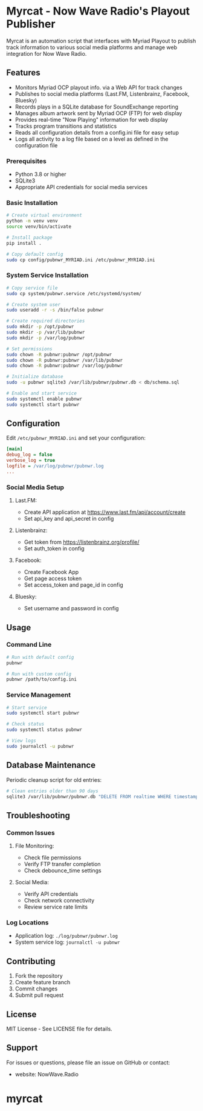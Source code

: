 # Myrcat - Now Wave Radio's Playout Publisher

Myrcat is an automation script that interfaces with Myriad Playout to publish track information to various social media platforms and manage web integration for Now Wave Radio.

## Features

- Monitors Myriad OCP playout info. via a Web API for track changes
- Publishes to social media platforms (Last.FM, Listenbrainz, Facebook, Bluesky)
- Records plays in a SQLite database for SoundExchange reporting
- Manages album artwork sent by Myriad OCP (FTP) for web display
- Provides real-time "Now Playing" information for web display
- Tracks program transitions and statistics
- Reads all configuration details from a config.ini file for easy setup
- Logs all activity to a log file based on a level as defined in the configuration file

### Prerequisites

- Python 3.8 or higher
- SQLite3
- Appropriate API credentials for social media services

### Basic Installation

```bash
# Create virtual environment
python -m venv venv
source venv/bin/activate

# Install package
pip install .

# Copy default config
sudo cp config/pubnwr_MYRIAD.ini /etc/pubnwr_MYRIAD.ini
```

### System Service Installation

```bash
# Copy service file
sudo cp system/pubnwr.service /etc/systemd/system/

# Create system user
sudo useradd -r -s /bin/false pubnwr

# Create required directories
sudo mkdir -p /opt/pubnwr
sudo mkdir -p /var/lib/pubnwr
sudo mkdir -p /var/log/pubnwr

# Set permissions
sudo chown -R pubnwr:pubnwr /opt/pubnwr
sudo chown -R pubnwr:pubnwr /var/lib/pubnwr
sudo chown -R pubnwr:pubnwr /var/log/pubnwr

# Initialize database
sudo -u pubnwr sqlite3 /var/lib/pubnwr/pubnwr.db < db/schema.sql

# Enable and start service
sudo systemctl enable pubnwr
sudo systemctl start pubnwr
```

## Configuration

Edit `/etc/pubnwr_MYRIAD.ini` and set your configuration:

```ini
[main]
debug_log = false
verbose_log = true
logfile = /var/log/pubnwr/pubnwr.log
...
```

### Social Media Setup

1. Last.FM:
   - Create API application at https://www.last.fm/api/account/create
   - Set api_key and api_secret in config

2. Listenbrainz:
   - Get token from https://listenbrainz.org/profile/
   - Set auth_token in config

3. Facebook:
   - Create Facebook App
   - Get page access token
   - Set access_token and page_id in config

4. Bluesky:
   - Set username and password in config

## Usage

### Command Line

```bash
# Run with default config
pubnwr

# Run with custom config
pubnwr /path/to/config.ini
```

### Service Management

```bash
# Start service
sudo systemctl start pubnwr

# Check status
sudo systemctl status pubnwr

# View logs
sudo journalctl -u pubnwr
```

## Database Maintenance

Periodic cleanup script for old entries:

```bash
# Clean entries older than 90 days
sqlite3 /var/lib/pubnwr/pubnwr.db "DELETE FROM realtime WHERE timestamp < strftime('%s', 'now', '-90 days');"
```

## Troubleshooting

### Common Issues

1. File Monitoring:
   - Check file permissions
   - Verify FTP transfer completion
   - Check debounce_time settings

2. Social Media:
   - Verify API credentials
   - Check network connectivity
   - Review service rate limits

### Log Locations

- Application log: `./log/pubnwr/pubnwr.log`
- System service log: `journalctl -u pubnwr`

## Contributing

1. Fork the repository
2. Create feature branch
3. Commit changes
4. Submit pull request

## License

MIT License - See LICENSE file for details.

## Support

For issues or questions, please file an issue on GitHub or contact:
- website:  NowWave.Radio
# myrcat
